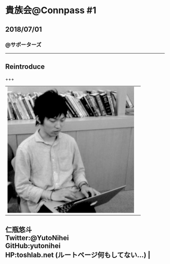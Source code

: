 # 貴族会@Connpass #1
## 2018/07/01
### @サポーターズ

---

## Reintroduce

+++

|||
|:--|:---:|
| ![Twitter Icon](./attached/XUZfXn27_400x400.jpg) | 
仁瓶悠斗 <br>
Twitter:@YutoNihei <br>
GitHub:yutonihei <br>
HP:toshlab.net (ルートページ何もしてない...) |
---


